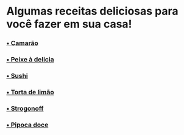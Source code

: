 # Algumas receitas deliciosas para você fazer em sua casa!

### [• Camarão](/Camarão.md)
### [• Peixe à delicia](/PeixeAdelicia.md)
### [• Sushi](/Sushi.md)
### [• Torta de limão](/TortaLimão.md)
### [• Strogonoff](/Strogonoff.md)
### [• Pipoca doce](/PipocaDoce.md)